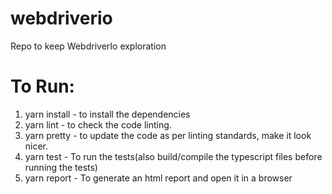 # webdriverio
Repo to keep WebdriverIo exploration

To Run: 
========
1) yarn install - to install the dependencies
2) yarn lint - to check the code linting.
3) yarn pretty - to update the code as per linting standards, make it look nicer.
4) yarn test - To run the tests(also build/compile the typescript files before running the tests)
5) yarn report - To generate an html report and open it in a browser
